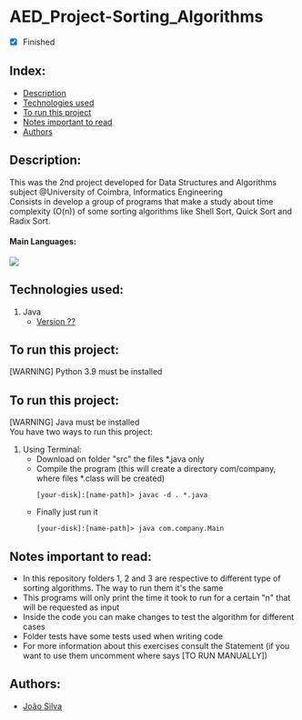# AED_Project-Sorting_Algorithms

- [x] Finished

## Index:
- [Description](#description)
- [Technologies used](#technologies-used)
- [To run this project](#to-run-this-project)
- [Notes important to read](#notes-important-to-read)
- [Authors](#authors)

## Description:
This was the 2nd project developed for Data Structures and Algorithms subject @University of Coimbra, Informatics Engineering <br>
Consists in develop a group of programs that make a study about time complexity (O(n)) of some sorting algorithms like Shell Sort, Quick Sort and Radix Sort.

#### Main Languages:
![](https://img.shields.io/badge/Java-333333?style=flat&logo=java&logoColor=FFFFFF)

## Technologies used:
1. Java
    - [Version ??](https://www.oracle.com/java/technologies/downloads/) 

## To run this project:
[WARNING] Python 3.9  must be installed <br>
## To run this project:
[WARNING] Java must be installed<br>
You have two ways to run this project:
1. Using Terminal:
    * Download on folder "src" the files *.java only
    * Compile the program (this will create a directory com/company, where files *.class will be created)
      ```shellscript
      [your-disk]:[name-path]> javac -d . *.java
      ```
    * Finally just run it
      ```shellscript
      [your-disk]:[name-path]> java com.company.Main
      ```

## Notes important to read:
   - In this repository folders 1, 2 and 3 are respective to different type of sorting algorithms. The way to run them it's the same
   - This programs will only print the time it took to run for a certain "n" that will be requested as input
   - Inside the code you can make changes to test the algorithm for different cases
   - Folder tests have some tests used when writing code 
   - For more information about this exercises consult the Statement (if you want to use them uncomment where says [TO RUN MANUALLY])

## Authors:
- [João Silva](https://github.com/ikikara)
